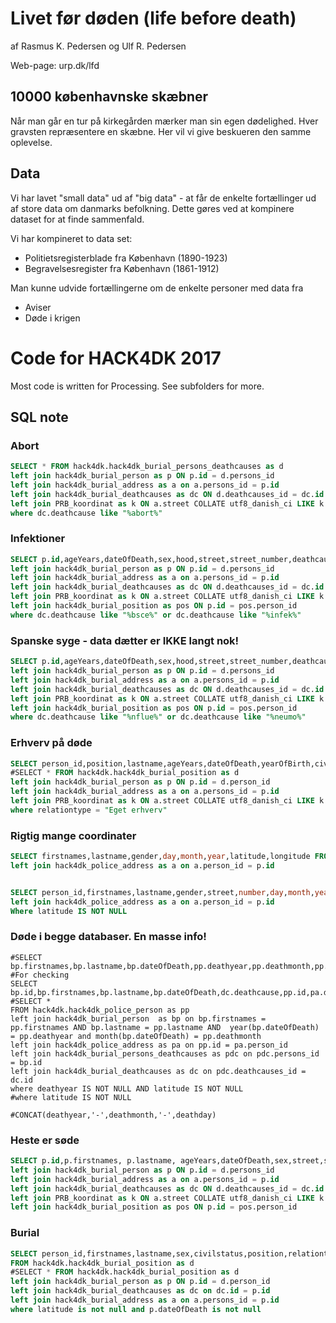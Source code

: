 # Livet før døden (life before death)
af Rasmus K. Pedersen og Ulf R. Pedersen

Web-page: urp.dk/lfd

## 10000 københavnske skæbner

Når man går en tur på kirkegården mærker man sin egen dødelighed. 
Hver gravsten repræsentere en skæbne.
Her vil vi give beskueren den samme oplevelse.

## Data
Vi har lavet "small data" ud af "big data" - at får de enkelte fortællinger ud af store data om danmarks befolkning.
Dette gøres ved at kompinere dataset for at finde sammenfald.

Vi har kompineret to data set:
 * Politietsregisterblade fra København (1890-1923)
 * Begravelsesregister fra København (1861-1912)

Man kunne udvide fortællingerne om de enkelte personer med data fra
 * Aviser 
 * Døde i krigen

# Code for HACK4DK 2017
Most code is written for Processing. See subfolders for more.

## SQL note

### Abort
```SQL
SELECT * FROM hack4dk.hack4dk_burial_persons_deathcauses as d 
left join hack4dk_burial_person as p ON p.id = d.persons_id
left join hack4dk_burial_address as a on a.persons_id = p.id
left join hack4dk_burial_deathcauses as dc ON d.deathcauses_id = dc.id
left join PRB_koordinat as k ON a.street COLLATE utf8_danish_ci LIKE k.vejnavn AND a.street_number = k.vejnummer
where dc.deathcause like "%abort%"
```

### Infektioner
```SQL
SELECT p.id,ageYears,dateOfDeath,sex,hood,street,street_number,deathcause,latitude,longitude, pos.position, pos.relationtype FROM hack4dk.hack4dk_burial_persons_deathcauses as d 
left join hack4dk_burial_person as p ON p.id = d.persons_id
left join hack4dk_burial_address as a on a.persons_id = p.id
left join hack4dk_burial_deathcauses as dc ON d.deathcauses_id = dc.id
left join PRB_koordinat as k ON a.street COLLATE utf8_danish_ci LIKE k.vejnavn AND a.street_number = k.vejnummer
left join hack4dk_burial_position as pos ON p.id = pos.person_id
where dc.deathcause like "%bsce%" or dc.deathcause like "%infek%"
```
### Spanske syge - data dætter er IKKE langt nok!
```SQL
SELECT p.id,ageYears,dateOfDeath,sex,hood,street,street_number,deathcause,latitude,longitude, pos.position, pos.relationtype FROM hack4dk.hack4dk_burial_persons_deathcauses as d 
left join hack4dk_burial_person as p ON p.id = d.persons_id
left join hack4dk_burial_address as a on a.persons_id = p.id
left join hack4dk_burial_deathcauses as dc ON d.deathcauses_id = dc.id
left join PRB_koordinat as k ON a.street COLLATE utf8_danish_ci LIKE k.vejnavn AND a.street_number = k.vejnummer
left join hack4dk_burial_position as pos ON p.id = pos.person_id
where dc.deathcause like "%nflue%" or dc.deathcause like "%neumo%"
```
### Erhverv på døde
```SQL
SELECT person_id,position,lastname,ageYears,dateOfDeath,yearOfBirth,civilstatus,sex,street,street_number,latitude,longitude FROM hack4dk.hack4dk_burial_position as d
#SELECT * FROM hack4dk.hack4dk_burial_position as d
left join hack4dk_burial_person as p ON p.id = d.person_id
left join hack4dk_burial_address as a on a.persons_id = p.id
left join PRB_koordinat as k ON a.street COLLATE utf8_danish_ci LIKE k.vejnavn AND a.street_number = k.vejnummer
where relationtype = "Eget erhverv"
```
### Rigtig mange coordinater
```SQL
SELECT firstnames,lastname,gender,day,month,year,latitude,longitude FROM hack4dk.hack4dk_police_person as p
left join hack4dk_police_address as a on a.person_id = p.id


SELECT person_id,firstnames,lastname,gender,street,number,day,month,year,latitude,longitude FROM hack4dk.hack4dk_police_person as p
left join hack4dk_police_address as a on a.person_id = p.id
Where latitude IS NOT NULL
```
### Døde i begge databaser. En masse info!
```
#SELECT bp.firstnames,bp.lastname,bp.dateOfDeath,pp.deathyear,pp.deathmonth,pp.deathday #For checking
SELECT bp.id,bp.firstnames,bp.lastname,bp.dateOfDeath,dc.deathcause,pp.id,pa.day,pa.month,pa.year,pa.full_address,pa.latitude,pa.longitude
#SELECT *
FROM hack4dk.hack4dk_police_person as pp
left join hack4dk_burial_person  as bp on bp.firstnames = pp.firstnames AND bp.lastname = pp.lastname AND  year(bp.dateOfDeath) = pp.deathyear and month(bp.dateOfDeath) = pp.deathmonth
left join hack4dk_police_address as pa on pp.id = pa.person_id
left join hack4dk_burial_persons_deathcauses as pdc on pdc.persons_id = bp.id
left join hack4dk_burial_deathcauses as dc on pdc.deathcauses_id = dc.id
where deathyear IS NOT NULL AND latitude IS NOT NULL
#where latitude IS NOT NULL

#CONCAT(deathyear,'-',deathmonth,'-',deathday)
```

### Heste er søde 
```SQL
SELECT p.id,p.firstnames, p.lastname, ageYears,dateOfDeath,sex,street,street_number,deathcause,latitude,longitude FROM hack4dk.hack4dk_burial_persons_deathcauses as d 
left join hack4dk_burial_person as p ON p.id = d.persons_id
left join hack4dk_burial_address as a on a.persons_id = p.id
left join hack4dk_burial_deathcauses as dc ON d.deathcauses_id = dc.id
left join PRB_koordinat as k ON a.street COLLATE utf8_danish_ci LIKE k.vejnavn AND a.street_number = k.vejnummer
left join hack4dk_burial_position as pos ON p.id = pos.person_id
```
###  Burial 
```SQL
SELECT person_id,firstnames,lastname,sex,civilstatus,position,relationtype,ageYears,yearOfBirth,dateOfDeath,dc.id,dc.deathcause,street,street_number,latitude,longitude,cemetary 
FROM hack4dk.hack4dk_burial_position as d
#SELECT * FROM hack4dk.hack4dk_burial_position as d
left join hack4dk_burial_person as p ON p.id = d.person_id
left join hack4dk_burial_deathcauses as dc on dc.id = p.id
left join hack4dk_burial_address as a on a.persons_id = p.id
where latitude is not null and p.dateOfDeath is not null
```

